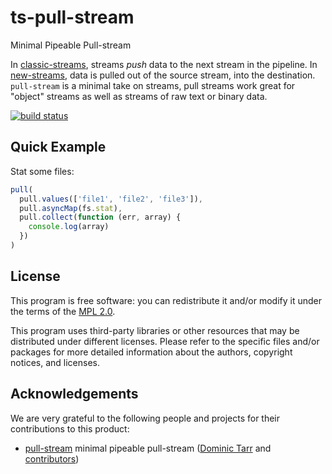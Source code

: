 # ts-pull-stream

Minimal Pipeable Pull-stream

In
[classic-streams](https://github.com/nodejs/node-v0.x-archive/blob/v0.8/doc/api/stream.markdown),
streams _push_ data to the next stream in the pipeline. In
[new-streams](https://github.com/nodejs/node-v0.x-archive/blob/v0.10/doc/api/stream.markdown),
data is pulled out of the source stream, into the destination.  `pull-stream`
is a minimal take on streams, pull streams work great for "object" streams as
well as streams of raw text or binary data.

[![build status](https://secure.travis-ci.org/escapace/ts-pull-stream.png)](https://travis-ci.org/escapace/ts-pull-stream)

## Quick Example

Stat some files:

```js
pull(
  pull.values(['file1', 'file2', 'file3']),
  pull.asyncMap(fs.stat),
  pull.collect(function (err, array) {
    console.log(array)
  })
)
```

## License

This program is free software: you can redistribute it and/or modify it under
the terms of the [MPL 2.0](/LICENSE).

This program uses third-party libraries or other resources that may be
distributed under different licenses. Please refer to the specific files and/or
packages for more detailed information about the authors, copyright notices,
and licenses.

## Acknowledgements

We are very grateful to the following people and projects for their
contributions to this product:

* [pull-stream](https://github.com/pull-stream/pull-stream) minimal pipeable pull-stream ([Dominic Tarr](https://github.com/dominictarr) and [contributors](https://github.com/pull-stream/pull-stream/graphs/contributors))
